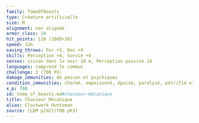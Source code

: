 ```yaml
---
family: TomeOfBeasts
type: Créature artificielle
size: M
alignment: non alignée
armor_class: 14
hit_points: 110 (20d8+20)
speed: 12m
saving_throws: For +5, Dex +4
skills: Perception +4, Survie +4
senses: vision dans le noir 18 m, Perception passive 14
languages: comprend le commun
challenge: 3 (700 PX)
damage_immunities: de poison et psychiques
condition_immunities: charmé, empoisonné, épuisé, paralysé, pétrifié et terrorisé
x_p: 700
id: tome_of_beasts.md#chasseur-mécanique
title: Chasseur Mécanique
alias: Clockwork Huntsman
source: (LDM p292)(TOB p63)
---
```


